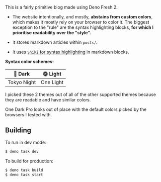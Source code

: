 
This is a fairly primitive blog made using Deno Fresh 2. 


* The website intentionally, and mostly, **abstains from custom colors**, which makes it mostly rely on your browser to color it. The biggest exception to the "rule" are the syntax highlighting blocks, **for which I prioritise readability over the "style".**
  
* It stores markdown articles within `posts/`.

* It uses [`Shiki` for syntax highlighting](https://shiki.style/) in markdown blocks. 

**Syntax color schemes:**

| 🌛 Dark     | 🌞 Light  |
| ----------- | --------- |
| Tokyo Night | One Light |

I picked these 2 themes out of all of the other supported themes because they are readable and have similar colors.

One Dark Pro looks out of place with the default colors picked by the browsers I tested with.


## Building

To run in dev mode:
```sh
$ deno task dev
```

To build for production:
```sh
$ deno task build
$ deno task start
```
